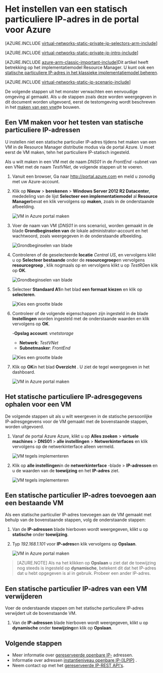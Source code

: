 <properties 
   pageTitle="Een statische particuliere IP-adres instellen in ARM modus via de portal Azure | Microsoft Azure"
   description="Informatie over particuliere IP-adressen (Spanningsdips) en hoe u ze kunt beheren in de ARM-modus met behulp van de portal Azure"
   services="virtual-network"
   documentationCenter="na"
   authors="jimdial"
   manager="carmonm"
   editor="tysonn"
   tags="azure-resource-manager"
/>
<tags 
   ms.service="virtual-network"
   ms.devlang="na"
   ms.topic="article"
   ms.tgt_pltfrm="na"
   ms.workload="infrastructure-services"
   ms.date="02/04/2016"
   ms.author="jdial" />

# <a name="how-to-set-a-static-private-ip-address-in-the-azure-portal"></a>Het instellen van een statisch particuliere IP-adres in de portal voor Azure

[AZURE.INCLUDE [virtual-networks-static-private-ip-selectors-arm-include](../../includes/virtual-networks-static-private-ip-selectors-arm-include.md)]

[AZURE.INCLUDE [virtual-networks-static-private-ip-intro-include](../../includes/virtual-networks-static-private-ip-intro-include.md)]

[AZURE.INCLUDE [azure-arm-classic-important-include](../../includes/azure-arm-classic-important-include.md)]Dit artikel heeft betrekking op het implementatiemodel Resource Manager. U kunt ook een [statische particuliere IP-adres in het klassieke implementatiemodel beheren](virtual-networks-static-private-ip-classic-pportal.md).

[AZURE.INCLUDE [virtual-networks-static-ip-scenario-include](../../includes/virtual-networks-static-ip-scenario-include.md)]

De volgende stappen uit het monster verwachten een eenvoudige omgeving al gemaakt. Als u de stappen zoals deze worden weergegeven in dit document worden uitgevoerd, eerst de testomgeving wordt beschreven in het [maken van een vnet](virtual-networks-create-vnet-arm-pportal.md)te bouwen.

## <a name="how-to-create-a-vm-for-testing-static-private-ip-addresses"></a>Een VM maken voor het testen van statische particuliere IP-adressen

U instellen niet een statische particulier IP-adres tijdens het maken van een VM in de Resource Manager distributie modus via de portal Azure. U moet eerst de VM maken, tehn het particuliere IP-statisch ingesteld.

Als u wilt maken in een VM met de naam *DNS01* in de *FrontEnd* -subnet van een VNet met de naam *TestVNet*, de volgende stappen uit te voeren.

1. Vanuit een browser, Ga naar http://portal.azure.com en meld u zonodig met uw Azure-account.
2. Klik op **Nieuw** > **berekenen** > **Windows Server 2012 R2 Datacenter**, mededeling van de lijst **Selecteer een implementatiemodel** al **Resource Manager**bevat en klik vervolgens op **maken**, zoals in de onderstaande afbeelding.

    ![VM in Azure portal maken](./media/virtual-networks-static-ip-arm-pportal/figure01.png)

3. Voer de naam van VM (*DNS01* in ons scenario), worden gemaakt in de blade **Grondbeginselen van** de lokale administrator-account en het wachtwoord, zoals weergegeven in de onderstaande afbeelding.

    ![Grondbeginselen van blade](./media/virtual-networks-static-ip-arm-pportal/figure02.png)

4. Controleren of de geselecteerde **locatie** *Central US*, en vervolgens klikt u op **Selecteer bestaande** onder de **resourcegroep**en vervolgens **resourcegroep** , klik nogmaals op en vervolgens klikt u op *TestRG*en klik op **OK**.

    ![Grondbeginselen van blade](./media/virtual-networks-static-ip-arm-pportal/figure03.png)

5. Selecteer **Standaard A1**in het blad **een formaat kiezen** en klik op **selecteren**.

    ![Kies een grootte blade](./media/virtual-networks-static-ip-arm-pportal/figure04.png) 

6. Controleer of de volgende eigenschappen zijn ingesteld in de blade **Instellingen** worden ingesteld met de onderstaande waarden en klik vervolgens op **OK**.

    -**Opslag account**: *vnetstorage*
    - **Netwerk**: *TestVNet*
    - **Subnetmasker**: *FrontEnd*

    ![Kies een grootte blade](./media/virtual-networks-static-ip-arm-pportal/figure05.png)  

7. Klik op **OK**in het blad **Overzicht** . U ziet de tegel weergegeven in het dashboard.

    ![VM in Azure portal maken](./media/virtual-networks-static-ip-arm-pportal/figure06.png)

## <a name="how-to-retrieve-static-private-ip-address-information-for-a-vm"></a>Het statische particuliere IP-adresgegevens ophalen voor een VM

De volgende stappen uit als u wilt weergeven in de statische persoonlijke IP-adresgegevens voor de VM gemaakt met de bovenstaande stappen, worden uitgevoerd.

1. Vanaf de portal Azure Azure, klikt u op **Alles zoeken** > **virtuele machines** > **DNS01** > **alle instellingen** > **Netwerkinterfaces** en klik vervolgens op de netwerkinterface alleen vermeld.

    ![VM tegels implementeren](./media/virtual-networks-static-ip-arm-pportal/figure07.png)

2. Klik op **alle instellingen**in de **netwerkinterface** -blade > **IP-adressen** en u de waarden van de **toewijzing** en het **IP-adres** ziet.

    ![VM tegels implementeren](./media/virtual-networks-static-ip-arm-pportal/figure08.png)

## <a name="how-to-add-a-static-private-ip-address-to-an-existing-vm"></a>Een statische particulier IP-adres toevoegen aan een bestaande VM
Als een statische particulier IP-adres toevoegen aan de VM gemaakt met behulp van de bovenstaande stappen, volg de onderstaande stappen:

1. Van de **IP-adressen** blade hierboven wordt weergegeven, klikt u op **statische** onder **toewijzing**.
2. Typ *192.168.1.101* voor **IP-adres**en klik vervolgens op **Opslaan**.

    ![VM in Azure portal maken](./media/virtual-networks-static-ip-arm-pportal/figure09.png)

>[AZURE.NOTE] Als na het klikken op **Opslaan** u ziet dat de toewijzing nog steeds is ingesteld op **dynamische**, betekent dit dat het IP-adres dat u hebt opgegeven is al in gebruik. Probeer een ander IP-adres.

## <a name="how-to-remove-a-static-private-ip-address-from-a-vm"></a>Een statische particulier IP-adres van een VM verwijderen
Voer de onderstaande stappen om het statische particuliere IP-adres verwijdert uit de bovenstaande VM.
    
1. Van de **IP-adressen** blade hierboven wordt weergegeven, klikt u op **dynamische** onder **toewijzing**en klik op **Opslaan**.

## <a name="next-steps"></a>Volgende stappen

- Meer informatie over [gereserveerde openbare IP-](virtual-networks-reserved-public-ip.md) adressen.
- Informatie over adressen [instantieniveau openbare IP-(ILPIP)](virtual-networks-instance-level-public-ip.md) .
- Neem contact op met het [gereserveerde IP-REST API's](https://msdn.microsoft.com/library/azure/dn722420.aspx).